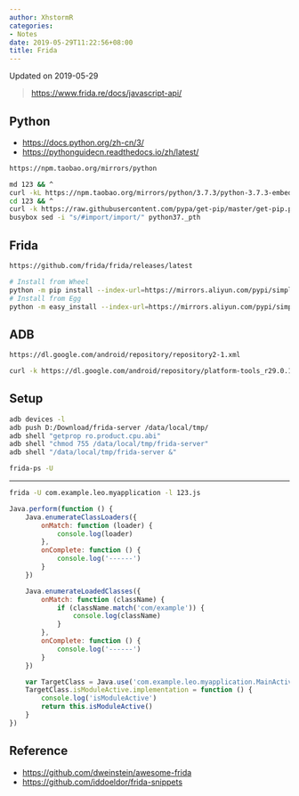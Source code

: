 ```yaml
---
author: XhstormR
categories:
- Notes
date: 2019-05-29T11:22:56+08:00
title: Frida
---
```


<!--more-->

Updated on 2019-05-29

> https://www.frida.re/docs/javascript-api/

## Python
* https://docs.python.org/zh-cn/3/
* https://pythonguidecn.readthedocs.io/zh/latest/

```bash
https://npm.taobao.org/mirrors/python

md 123 && ^
curl -kL https://npm.taobao.org/mirrors/python/3.7.3/python-3.7.3-embed-amd64.zip | busybox unzip - -d 123 && ^
cd 123 && ^
curl -k https://raw.githubusercontent.com/pypa/get-pip/master/get-pip.py | python - "--index-url=https://mirrors.aliyun.com/pypi/simple/" && ^
busybox sed -i "s/#import/import/" python37._pth
```

## Frida
```bash
https://github.com/frida/frida/releases/latest

# Install from Wheel
python -m pip install --index-url=https://mirrors.aliyun.com/pypi/simple/ --upgrade frida-tools
# Install from Egg
python -m easy_install --index-url=https://mirrors.aliyun.com/pypi/simple/ --upgrade frida-tools
```

## ADB
```bash
https://dl.google.com/android/repository/repository2-1.xml

curl -k https://dl.google.com/android/repository/platform-tools_r29.0.1-windows.zip | busybox unzip -
```

## Setup
```bash
adb devices -l
adb push D:/Download/frida-server /data/local/tmp/
adb shell "getprop ro.product.cpu.abi"
adb shell "chmod 755 /data/local/tmp/frida-server"
adb shell "/data/local/tmp/frida-server &"

frida-ps -U
```

---

```bash
frida -U com.example.leo.myapplication -l 123.js
```

```javascript
Java.perform(function () {
    Java.enumerateClassLoaders({
        onMatch: function (loader) {
            console.log(loader)
        },
        onComplete: function () {
            console.log('------')
        }
    })

    Java.enumerateLoadedClasses({
        onMatch: function (className) {
            if (className.match('com/example')) {
                console.log(className)
            }
        },
        onComplete: function () {
            console.log('------')
        }
    })

    var TargetClass = Java.use('com.example.leo.myapplication.MainActivity')
    TargetClass.isModuleActive.implementation = function () {
        console.log('isModuleActive')
        return this.isModuleActive()
    }
})
```

## Reference
* https://github.com/dweinstein/awesome-frida
* https://github.com/iddoeldor/frida-snippets
